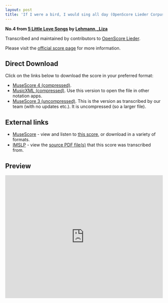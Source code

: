 ```yaml
---
layout: post
title: 'If I were a bird, I would sing all day (OpenScore Lieder Corpus)'
---
```


__No.4 from [5 Little Love Songs](https://fourscoreandmore.org/openscore/lieder/Lehmann%2C_Liza/5_Little_Love_Songs/) by [Lehmann,_Liza](https://fourscoreandmore.org/openscore/lieder/Lehmann%2C_Liza)__

Transcribed and maintained by contributors to [OpenScore Lieder].

Please visit the [official score page] for more information.

[official score page]: https://musescore.com/openscore-lieder-corpus/scores/6209607
[OpenScore Lieder]: https://musescore.com/openscore-lieder-corpus

## Direct Download

Click on the links below to download the score in your preferred format:
- [MuseScore 4 (compressed)](https://fourscoreandmore.org/openscore/lieder/Lehmann%2C_Liza/5_Little_Love_Songs/4_If_I_were_a_bird%2C_I_would_sing_all_day.mscz).
- [MusicXML (compressed)](https://fourscoreandmore.org/openscore/lieder/Lehmann%2C_Liza/5_Little_Love_Songs/4_If_I_were_a_bird%2C_I_would_sing_all_day.mxl). Use this version to open the file in other notation apps.
- [MuseScore 3 (uncompressed)](https://raw.githubusercontent.com/OpenScore/Lieder/refs/heads/main/scores/Lehmann%2C_Liza/5_Little_Love_Songs/4_If_I_were_a_bird%2C_I_would_sing_all_day/lc6209607.mscx). This is the version as transcribed by our team (with no updates etc.). It is uncompressed (so a larger file).

## External links

- [MuseScore] - view and listen to [this score][MuseScore], or download in a variety of formats.
- [IMSLP] - view the [source PDF file(s)][IMSLP] that this score was transcribed from.

[MuseScore]: https://musescore.com/score/6209607
[IMSLP]: https://imslp.org/wiki/Special:ReverseLookup/172611

## Preview

<iframe width="100%" height="394" src="https://musescore.com/openscore-lieder-corpus/scores/6209607/embed" frameborder="0" allowfullscreen allow="autoplay; fullscreen"></iframe>
